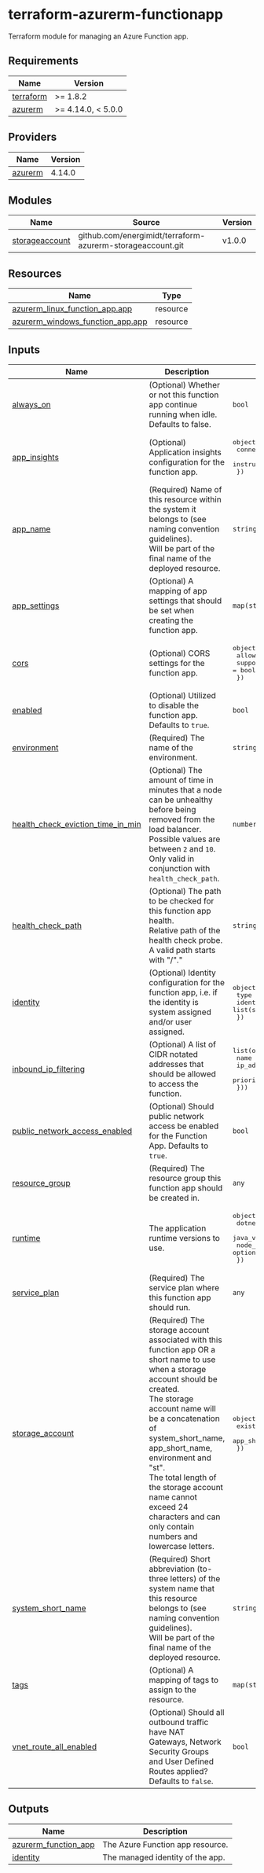 # terraform-azurerm-functionapp

Terraform module for managing an Azure Function app.

<!-- BEGIN_TF_DOCS -->
## Requirements

| Name | Version |
|------|---------|
| <a name="requirement_terraform"></a> [terraform](#requirement\_terraform) | >= 1.8.2 |
| <a name="requirement_azurerm"></a> [azurerm](#requirement\_azurerm) | >= 4.14.0, < 5.0.0 |

## Providers

| Name | Version |
|------|---------|
| <a name="provider_azurerm"></a> [azurerm](#provider\_azurerm) | 4.14.0 |

## Modules

| Name | Source | Version |
|------|--------|---------|
| <a name="module_storageaccount"></a> [storageaccount](#module\_storageaccount) | github.com/energimidt/terraform-azurerm-storageaccount.git | v1.0.0 |

## Resources

| Name | Type |
|------|------|
| [azurerm_linux_function_app.app](https://registry.terraform.io/providers/hashicorp/azurerm/latest/docs/resources/linux_function_app) | resource |
| [azurerm_windows_function_app.app](https://registry.terraform.io/providers/hashicorp/azurerm/latest/docs/resources/windows_function_app) | resource |

## Inputs

| Name | Description | Type | Default | Required |
|------|-------------|------|---------|:--------:|
| <a name="input_always_on"></a> [always\_on](#input\_always\_on) | (Optional) Whether or not this function app continue running when idle. Defaults to false. | `bool` | `false` | no |
| <a name="input_app_insights"></a> [app\_insights](#input\_app\_insights) | (Optional) Application insights configuration for the function app. | <pre>object({<br/>    connection_string   = string<br/>    instrumentation_key = string<br/>  })</pre> | `null` | no |
| <a name="input_app_name"></a> [app\_name](#input\_app\_name) | (Required) Name of this resource within the system it belongs to (see naming convention guidelines).<br/>  Will be part of the final name of the deployed resource. | `string` | n/a | yes |
| <a name="input_app_settings"></a> [app\_settings](#input\_app\_settings) | (Optional) A mapping of app settings that should be set when creating the function app. | `map(string)` | `{}` | no |
| <a name="input_cors"></a> [cors](#input\_cors) | (Optional) CORS settings for the function app. | <pre>object({<br/>    allowed_origins     = string<br/>    support_credentials = bool<br/>  })</pre> | `null` | no |
| <a name="input_enabled"></a> [enabled](#input\_enabled) | (Optional) Utilized to disable the function app. Defaults to `true`. | `bool` | `true` | no |
| <a name="input_environment"></a> [environment](#input\_environment) | (Required) The name of the environment. | `string` | n/a | yes |
| <a name="input_health_check_eviction_time_in_min"></a> [health\_check\_eviction\_time\_in\_min](#input\_health\_check\_eviction\_time\_in\_min) | (Optional) The amount of time in minutes that a node can be unhealthy before being removed from the load balancer.<br/>Possible values are between `2` and `10`. Only valid in conjunction with `health_check_path`. | `number` | `10` | no |
| <a name="input_health_check_path"></a> [health\_check\_path](#input\_health\_check\_path) | (Optional) The path to be checked for this function app health.<br/>Relative path of the health check probe. A valid path starts with "/"." | `string` | `"/health"` | no |
| <a name="input_identity"></a> [identity](#input\_identity) | (Optional) Identity configuration for the function app, i.e. if the identity is system assigned and/or user assigned. | <pre>object({<br/>    type         = string<br/>    identity_ids = list(string)<br/>  })</pre> | `null` | no |
| <a name="input_inbound_ip_filtering"></a> [inbound\_ip\_filtering](#input\_inbound\_ip\_filtering) | (Optional) A list of CIDR notated addresses that should be allowed to access the function. | <pre>list(object({<br/>    name       = string<br/>    ip_address = string<br/>    priority   = number<br/>  }))</pre> | `[]` | no |
| <a name="input_public_network_access_enabled"></a> [public\_network\_access\_enabled](#input\_public\_network\_access\_enabled) | (Optional) Should public network access be enabled for the Function App. Defaults to `true`. | `bool` | `true` | no |
| <a name="input_resource_group"></a> [resource\_group](#input\_resource\_group) | (Required) The resource group this function app should be created in. | `any` | n/a | yes |
| <a name="input_runtime"></a> [runtime](#input\_runtime) | The application runtime versions to use. | <pre>object({<br/>    dotnet_version = optional(string)<br/>    java_version   = optional(string)<br/>    node_version   = optional(string)<br/>  })</pre> | n/a | yes |
| <a name="input_service_plan"></a> [service\_plan](#input\_service\_plan) | (Required) The service plan where this function app should run. | `any` | n/a | yes |
| <a name="input_storage_account"></a> [storage\_account](#input\_storage\_account) | (Required) The storage account associated with this function app OR a short name to use when a storage account should be created.<br/>  The storage account name will be a concatenation of system\_short\_name, app\_short\_name, environment and "st".<br/>  The total length of the storage account name cannot exceed 24 characters and can only contain numbers and  lowercase letters. | <pre>object({<br/>    existing_account = optional(any)<br/>    app_short_name   = optional(string)<br/>  })</pre> | <pre>{<br/>  "app_short_name": null,<br/>  "existing_account": null<br/>}</pre> | no |
| <a name="input_system_short_name"></a> [system\_short\_name](#input\_system\_short\_name) | (Required) Short abbreviation (to-three letters) of the system name that this resource belongs to (see naming convention guidelines).<br/>  Will be part of the final name of the deployed resource. | `string` | n/a | yes |
| <a name="input_tags"></a> [tags](#input\_tags) | (Optional) A mapping of tags to assign to the resource. | `map(string)` | `{}` | no |
| <a name="input_vnet_route_all_enabled"></a> [vnet\_route\_all\_enabled](#input\_vnet\_route\_all\_enabled) | (Optional) Should all outbound traffic have NAT Gateways, Network Security Groups and User Defined Routes applied? Defaults to `false`. | `bool` | `false` | no |

## Outputs

| Name | Description |
|------|-------------|
| <a name="output_azurerm_function_app"></a> [azurerm\_function\_app](#output\_azurerm\_function\_app) | The Azure Function app resource. |
| <a name="output_identity"></a> [identity](#output\_identity) | The managed identity of the app. |
<!-- END_TF_DOCS -->